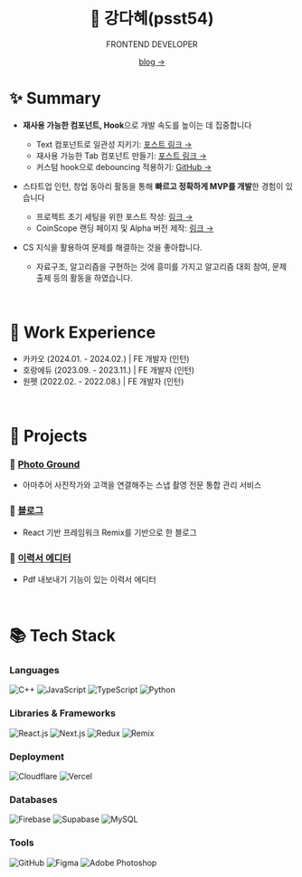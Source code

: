<div align='center'>

# 🌊 강다혜(psst54)

FRONTEND DEVELOPER

[blog →](https://psst54.me)

</div>



# ✨ Summary

- **재사용 가능한 컴포넌트, Hook**으로 개발 속도를 높이는 데 집중합니다
  - Text 컴포넌트로 일관성 지키기:  [포스트 링크 →](https://psst54.me/cse/cspg-design-system-text)
  - 재사용 가능한 Tab 컴포넌트 만들기:  [포스트 링크 →](https://psst54.me/cse/awesome-resume-builder-remake-2)
  - 커스텀 hook으로 debouncing 적용하기:  [GitHub →](https://github.com/psst54/resume-builder/blob/c11cd3ef15ee03b8973350e79256e5e3c211dcb8/src/hooks/useDebounce.ts)
 
- 스타트업 인턴, 창업 동아리 활동을 통해 **빠르고 정확하게 MVP를 개발**한 경험이 있습니다
  - 프로젝트 초기 세팅을 위한 포스트 작성:  [링크 →](https://psst54.me/cse/team-project-starter-pack)
  - CoinScope 랜딩 페이지 및 Alpha 버전 제작:  [링크 →](https://coinscope.gg/)

- CS 지식을 활용하여 문제를 해결하는 것을 좋아합니다.
  - 자료구조, 알고리즘을 구현하는 것에 흥미를 가지고 알고리즘 대회 참여, 문제 출제 등의 활동을 하였습니다.

<br/>

# 💼 Work Experience

- 카카오 (2024.01. - 2024.02.)  |  FE 개발자 (인턴)
- 호랑에듀 (2023.09. - 2023.11.)  |  FE 개발자 (인턴)
- 원펫 (2022.02. - 2022.08.)  |  FE 개발자 (인턴)

<br/>

# 📑 Projects

### 📌 [Photo Ground](https://github.com/photo-ground/FE)

- 아마추어 사진작가와 고객을 연결해주는 스냅 촬영 전문 통합 관리 서비스

### 📌 [블로그](https://github.com/psst54/blog)

- React 기반 프레임워크 Remix를 기반으로 한 블로그

### 📌 [이력서 에디터](https://github.com/psst54/resume-builder)

- Pdf 내보내기 기능이 있는 이력서 에디터

<br/>

# 📚 Tech Stack

### Languages

<div style="display: flex; gap: 0.25rem;">
  <img src="https://img.shields.io/badge/c++-00599C?logo=c%2B%2B&logoColor=white" alt="C++" />
  <img src="https://img.shields.io/badge/JavaScript-F7DF1E?logo=javascript&logoColor=black" alt="JavaScript" />
  <img src="https://img.shields.io/badge/TypeScript-3178C6?logo=typescript&logoColor=white" alt="TypeScript" />
  <img src="https://img.shields.io/badge/python-3776AB?logo=python&logoColor=white" alt="Python" />
</div>

### Libraries & Frameworks

<div style="display: flex; gap: 0.25rem;">
  <img src="https://img.shields.io/badge/React.js-61DAFB?logo=React&logoColor=white" alt="React.js" />
  <img src="https://img.shields.io/badge/Next.js-000000?logo=nextdotjs&logoColor=white" alt="Next.js" />
  <img src="https://img.shields.io/badge/Redux-764ABC?logo=redux&logoColor=white" alt="Redux" />
  <img src="https://img.shields.io/badge/Remix-000000?logo=remix&logoColor=white" alt="Remix" />
</div>

### Deployment

 <div style="display: flex; gap: 0.25rem;">
  <img src="https://img.shields.io/badge/Cloudflare-F38020?logo=cloudflare&logoColor=white" alt="Cloudflare" />
  <img src="https://img.shields.io/badge/Vercel-000000?logo=vercel&logoColor=white" alt="Vercel" />
</div>

### Databases

<div style="display: flex; gap: 0.25rem;">
  <img src="https://img.shields.io/badge/firebase-FFCA28?logo=firebase&logoColor=black" alt="Firebase" />
  <img src="https://img.shields.io/badge/Supabase-3FCF8E?logo=supabase&logoColor=white" alt="Supabase" />
  <img src="https://img.shields.io/badge/mysql-4479A1?logo=mysql&logoColor=white" alt="MySQL" />
</div>

### Tools

<div style="display: flex; gap: 0.25rem;">
  <img src="https://img.shields.io/badge/Github-181717?logo=github&logoColor=white" alt="GitHub" />
  <img src="https://img.shields.io/badge/Figma-F24E1E?logo=figma&logoColor=white" alt="Figma" />
  <img src="https://img.shields.io/badge/Adobe Photoshop-31A8FF?logo=adobephotoshop&logoColor=white" alt="Adobe Photoshop" />
</div>
